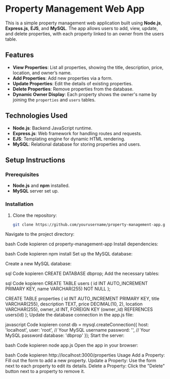# Property Management Web App

This is a simple property management web application built using **Node.js**, **Express.js**, **EJS**, and **MySQL**. The app allows users to add, view, update, and delete properties, with each property linked to an owner from the users table.

## Features

- **View Properties**: List all properties, showing the title, description, price, location, and owner’s name.
- **Add Properties**: Add new properties via a form.
- **Update Properties**: Edit the details of existing properties.
- **Delete Properties**: Remove properties from the database.
- **Dynamic Owner Display**: Each property shows the owner's name by joining the `properties` and `users` tables.

## Technologies Used

- **Node.js**: Backend JavaScript runtime.
- **Express.js**: Web framework for handling routes and requests.
- **EJS**: Templating engine for dynamic HTML rendering.
- **MySQL**: Relational database for storing properties and users.

## Setup Instructions

### Prerequisites

- **Node.js** and **npm** installed.
- **MySQL** server set up.

### Installation

1. Clone the repository:
   ```bash
   git clone https://github.com/yourusername/property-management-app.git
Navigate to the project directory:

bash
Code kopieren
cd property-management-app
Install dependencies:

bash
Code kopieren
npm install
Set up the MySQL database:

Create a new MySQL database:

sql
Code kopieren
CREATE DATABASE dbprop;
Add the necessary tables:

sql
Code kopieren
CREATE TABLE users (
  id INT AUTO_INCREMENT PRIMARY KEY,
  name VARCHAR(255) NOT NULL
);

CREATE TABLE properties (
  id INT AUTO_INCREMENT PRIMARY KEY,
  title VARCHAR(255),
  description TEXT,
  price DECIMAL(10, 2),
  location VARCHAR(255),
  owner_id INT,
  FOREIGN KEY (owner_id) REFERENCES users(id)
);
Update the database connection in the app.js file:

javascript
Code kopieren
const db = mysql.createConnection({
    host: 'localhost',
    user: 'root', // Your MySQL username
    password: '', // Your MySQL password
    database: 'dbprop'
});
Start the server:

bash
Code kopieren
node app.js
Open the app in your browser:

bash
Code kopieren
http://localhost:3000/properties
Usage
Add a Property: Fill out the form to add a new property.
Update a Property: Use the form next to each property to edit its details.
Delete a Property: Click the "Delete" button next to a property to remove it.
